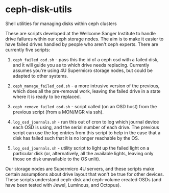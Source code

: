 # ceph-disk-utils
Shell utilities for managing disks within ceph clusters

These are scripts developed at the Wellcome Sanger Institute to handle
drive failures within our ceph storage nodes. The aim is to make it
easier to have failed drives handled by people who aren't ceph
experts. There are currently five scripts:

1. `ceph_failed_osd.sh` - pass this the id of a ceph osd with a failed
disk, and it will guide you as to which drive needs
replacing. Currently assumes you're using 4U Supermicro storage nodes,
but could be adapted to other systems.

2. `ceph_manage_failed_osd.sh` - a more intrusive version of the
previous, which does all the pre-removal work, leaving the failed
drive in a state where it is ready to be replaced.

3. `ceph_remove_failed_osd.sh` - script called (on an OSD host) from
the previous script (from a MON/MGR via ssh).

4. `log_osd_journals.sh` - run this out of cron to log which journal
device each OSD is using, and the serial number of each drive. The
previous script can use the log entries from this script to help in
the case that a disk has failed such that it is no longer reachable by
the OS.

5. `log_osd_journals.sh` - utility script to light up the failed light
on a particular disk (or, alternatively, all the available lights,
leaving only those on disk unavailable to the OS unlit).

Our storage nodes are Supermicro 4U servers, and these scripts make
certain assumptions about drive layout that won't be true for other
devices. These scripts understand ceph-disk and ceph-volume created
OSDs (and have been tested with Jewel, Luminous, and Octopus).
